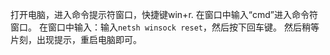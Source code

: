 打开电脑，进入命令提示符窗口，快捷键win+r.
在窗口中输入“cmd”进入命令符窗口。
在窗口中输入：输入```netsh winsock reset```，然后按下回车键。
然后稍等片刻，出现提示，重启电脑即可。